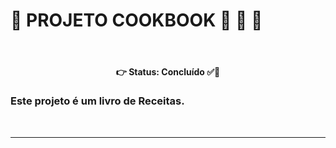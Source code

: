 #  📌 PROJETO COOKBOOK 🍰 🍜 🍗
<br>
<h4 align='center'>
👉 Status: Concluído ✅👏
</h4>

### Este projeto é um livro de Receitas. 
<br>
<hr />
